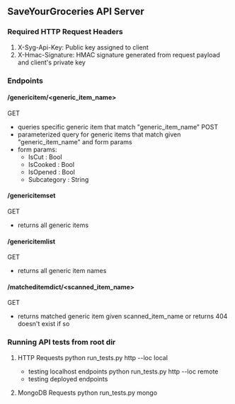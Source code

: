 ## SaveYourGroceries API Server

### Required HTTP Request Headers 
1. X-Syg-Api-Key: Public key assigned to client 
2. X-Hmac-Signature: HMAC signature generated from request payload and client's private key 

### Endpoints 
#### /genericitem/<generic_item_name>
GET
- queries specific generic item that match "generic_item_name" 
POST 
- parameterized query for generic items that match given "generic_item_name" and form params
- form params: 
   - IsCut : Bool
   - IsCooked : Bool
   - IsOpened : Bool
   - Subcategory : String 
#### /genericitemset
GET 
- returns all generic items 
#### /genericitemlist
GET 
- returns all generic item names 
#### /matcheditemdict/<scanned_item_name>
GET
- returns matched generic item given scanned_item_name or returns 404 doesn't exist if so

### Running API tests from root dir 

1. HTTP Requests
   python run_tests.py http --loc local
      - testing localhost endpoints
   python run_tests.py http --loc remote
      - testing deployed endpoints

2. MongoDB Requests
   python run_tests.py mongo 

